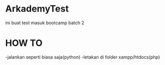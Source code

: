 # ArkademyTest
ini buat test masuk bootcamp batch 2

# HOW TO
-jalankan seperti biasa saja(python)
-letakan di folder xampp/htdocs(php)
